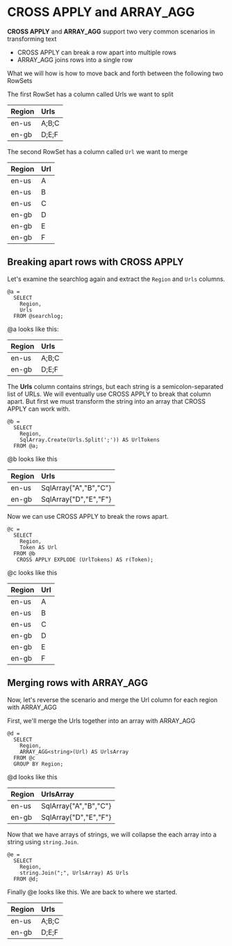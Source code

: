 # CROSS APPLY and ARRAY_AGG

**CROSS APPLY** and **ARRAY_AGG** support two very common scenarios in transforming text

* CROSS APPLY can break a row apart into multiple rows
* ARRAY_AGG joins rows into a single row

What we will how is how to move back and forth between the following two RowSets


The first RowSet has a column called Urls we want to split

| Region | Urls |
| :--- | :--- |
| en-us | A;B;C |
| en-gb | D;E;F |

The second RowSet has a column called `Url` we want to merge

| Region | Url |
| :--- | :--- |
| en-us | A |
| en-us | B |
| en-us | C |
| en-gb | D |
| en-gb | E |
| en-gb | F |



## Breaking apart rows with CROSS APPLY

Let's examine the searchlog again and extract the `Region` and `Urls` columns.

```
@a = 
  SELECT 
    Region, 
    Urls
  FROM @searchlog;  
```
@a looks like this:

| Region | Urls |
| :--- | :--- |
| en-us | A;B;C |
| en-gb | D;E;F |

The **Urls** column contains strings, but each string is a semicolon-separated list of URLs.
We will eventually use CROSS APPLY to break that column apart. But first we must transform the string into an array that CROSS APPLY can work with.

```
@b =  
  SELECT 
    Region, 
    SqlArray.Create(Urls.Split(';')) AS UrlTokens  
  FROM @a;
```
@b looks like this

| Region | Urls |
| :--- | :--- |
| en-us | SqlArray<string>{"A","B","C"} |
| en-gb | SqlArray<string>{"D","E","F"} |

Now we can use CROSS APPLY to break the rows apart.

```
@c =  
  SELECT 
    Region, 
    Token AS Url  
  FROM @b   
   CROSS APPLY EXPLODE (UrlTokens) AS r(Token);
```

@c looks like this

| Region | Url |
| :--- | :--- |
| en-us | A |
| en-us | B |
| en-us | C |
| en-gb | D |
| en-gb | E |
| en-gb | F |


## Merging rows with ARRAY_AGG

Now, let's reverse the scenario and merge the Url column for each region with ARRAY_AGG

First, we'll merge the Urls together into an array with ARRAY_AGG

```
@d =  
  SELECT 
    Region, 
    ARRAY_AGG<string>(Url) AS UrlsArray  
  FROM @c
  GROUP BY Region;
```

@d looks like this

| Region | UrlsArray |
| :--- | :--- |
| en-us | SqlArray{"A","B","C"} |
| en-gb | SqlArray{"D","E","F"} |

Now that we have arrays of strings, we will collapse the each array into a string using `string.Join`.

```
@e =  
  SELECT 
    Region, 
    string.Join(";", UrlsArray) AS Urls  
  FROM @d;
```

Finally @e looks like this. We are back to where we started.


| Region | Urls |
| :--- | :--- |
| en-us | A;B;C |
| en-gb | D;E;F |


